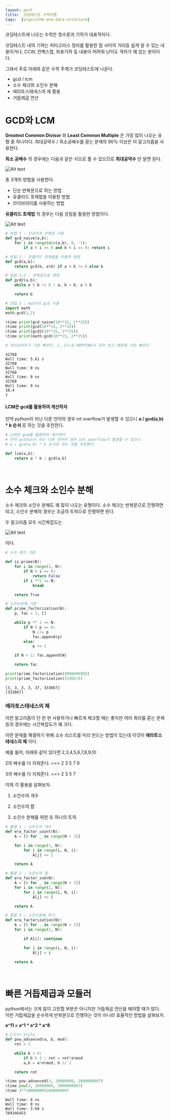 ```yaml
---
layout: post
title:  코딩테스트 수학이론
tags:  [algorithm-and-data-structure]
---
```

코딩테스트에 나오는 수학은 정수론과 기하가 대표적이다.

코딩테스트 내의 기하는 피타고라스 정리를 활용한 점 사이의 거리등 쉽게 알 수 있는 내용이거나, CCW, 컨벡스헐, 좌표기하 등 내용이 어려워 난이도 격차가 꽤 있는 분야이다.

그래서 주로 아래와 같은 수학 주제가 코딩테스트에 나온다.

* gcd / lcm
* 소수 체크와 소인수 분해
* 에라토스테네스의 체 활용
* 거듭제곱 연산

# GCD와 LCM
__Greatest Common Divisor__ 와 __Least Common Multiple__ 은 가장 많이 나오는 유형 중 하나이다. 최대공약수 / 최소공배수를 묻는 문제의 90% 이상은 이 알고리즘을 사용한다.

__최소 공배수__ 의 경우에는 다음과 같은 식으로 풀 수 있으므로 __최대공약수__ 만 알면 된다.

![Alt text](/public/post/2020_03_22_Math/gcd_lcm_formula.png)

총 3개의 방법을 사용한다.

* 단순 반복문으로 하는 방법
* 유클리드 호제법을 이용한 방법
* 라이브러리를 사용하는 방법

**유클리드 호제법** 의 경우는 다음 성질을 활용한 방법이다.


![Alt text](/public/post/2020_03_22_Math/euclid.PNG)

~~~python
# 방법 1 : 단순하게 반복문 사용
def gcd_naive(a,b):
    for i in range(min(a,b), 0, -1):
        if a % i == 0 and b % i == 0: return i

# 방법 2 : 유클리드 호제법을 이용한 방법
def gcd(a,b):
    return gcd(b, a%b) if a % b != 0 else b

# 방법 2-2 : 반복문으로 변경
def gcd2(a,b):
    while a % b != 0 : a, b = b, a % b

    return b

# 방법 3 : math의 gcd 사용
import math
math.gcd(1,2)

%time print(gcd_naive(10**15, 2**25))
%time print(gcd(10**15, 2**25))
%time print(gcd2(10**15, 2**25))
%time print(math.gcd(10**15, 2**25))

# 라이브러리가 가장 빠르다. C, C++로 MAPPING이 되어 있기 떄문에 가장 빠르다.
~~~

~~~
32768
Wall time: 5.61 s
32768
Wall time: 0 ns
32768
Wall time: 0 ns
32768
Wall time: 0 ns
10,4
1
~~~

####  LCM은 gcd를 활용하여 계산하자
만약 python이 아닌 다른 언어의 경우 int overflow가 발생할 수 있으니 __a / gcd(a,b) * b 순서__ 로 하는 것을 추천한다.

~~~python
# LCM은 gcd를 활용하여 계산하자
# 만약 python이 아닌 다른 언어의 경우 int overflow가 발생할 수 있으니
# a / gcd(a,b) * b 순서로 하는 것을 추천한다.

def lcm(a,b):
    return a * b / gcd(a,b)
~~~

&nbsp;
&nbsp;
&nbsp;
&nbsp;
&nbsp;


# 소수 체크와 소인수 분해
소수 체크와 소인수 분해도 꽤 많이 나오는 유형이다. 소수 체크는 반복문으로 진행하면 되고, 소인수 분해의 경우는 조금의 트릭으로 진행하면 된다.

두 알고리즘 모두 시간복잡도는

![Alt text](/public/post/2020_03_22_Math/root_n.PNG)

이다.

~~~python
# 소수 체크 기본

def is_prime(N):
    for i in range(2, N):
        if N % i == 0:
            return False
        if i **2 >= N:
            break

    return True

# 소인수분해 기본
def prime_factorization(N):
    p, fac = 2, []

    while p ** 2 <= N:
        if N % p == 0:
            N //= p
            fac.append(p)
        else:
            p += 1

    if N > 1: fac.append(N)

    return fac
~~~

~~~python
print(prime_factorization(999999999))
print(prime_factorization(333667))
~~~

~~~
[3, 3, 3, 3, 37, 333667]
[333667]
~~~

### 에라토스테네스의 체
이런 알고리즘이 단 한 번 사용하거나 빠르게 체크할 때는 좋지만 여러 쿼리를 묻는 문제 등의 경우에는 시간복잡도가 꽤 크다.

이런 문제를 해결하기 위해 소수 리스트를 미리 만드는 방법이 있는데 이것이 __에라토스테네스의 체__ 이다.

예를 들어, 아래와 같이 있다면
2,3,4,5,6,7,8,9,10

2의 배수를 다 지워준다. ==> 2 3 5 7 9

3의 배수를 다 지워준다. ==> 2 3 5 7

이제 각 활용을 살펴보자.

1. 소인수의 개수

2. 소인수의 합

3. 소인수 분해를 위한 또 하나의 트릭

~~~python
# 활용 1 : 소인수의 개수
def era_factor_count(N):
    A = [0 for _ in range(N + 1)]

    for i in range(1, N):
        for j in range(i, N, i):
            A[j] += 1

    return A

# 활용 2 : 소인수의 합
def era_factor_sum(N):
    A = [0 for _ in range(N + 1)]
    for i in range(2, N):
        for j in range(i, N, i):
            A[j] += i

    return A

# 활용 3 : 소인수분해 하기
def era_factorization(N):
    A = [0 for _ in range(N + 1)]
    for i in range(2, N):

        if A[i]: continue

        for j in range(i, N, i):
            A[j] = i

    return A
~~~

&nbsp;
&nbsp;
&nbsp;
&nbsp;

# 빠른 거듭제곱과 모듈러
python에서는 크게 많이 고민할 부분은 아니지만 거듭제곱 연산을 해야할 때가 많다. 이런 거듭제곱을 순수하게 반복문으로 진행하는 것이 아니라 효율적인 방법을 살펴보자.

__a^11 = a^1 * a^2 * a^8__


~~~python
# C/C++ Style
def pow_advanced(a, b, mod):
    ret = 1

    while b > 0:
        if b % 2 : ret = ret*a%mod
        a,b = a*a%mod, b // 2

    return ret

%time pow_advanced(3, 10000000, 1000000007)
%time pow(3, 10000000, 1000000007)
%time 3**10000000%1000000007
~~~

~~~
Wall time: 0 ns
Wall time: 0 ns
Wall time: 3.68 s
769346453
~~~
